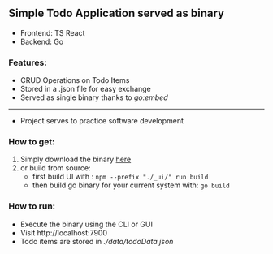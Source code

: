 ## Simple Todo Application served as binary

- Frontend: TS React
- Backend: Go

### Features:

- CRUD Operations on Todo Items
- Stored in a .json file for easy exchange
- Served as single binary thanks to _go:embed_

---

- Project serves to practice software development

### How to get:

1. Simply download the binary [here](https://github.com/And1x/GoReact-Todo/releases)
2. or build from source:
   - first build UI with : `npm --prefix "./_ui/" run build`
   - then build go binary for your current system with: `go build`

### How to run:

- Execute the binary using the CLI or GUI
- Visit http://localhost:7900
- Todo items are stored in _./data/todoData.json_
